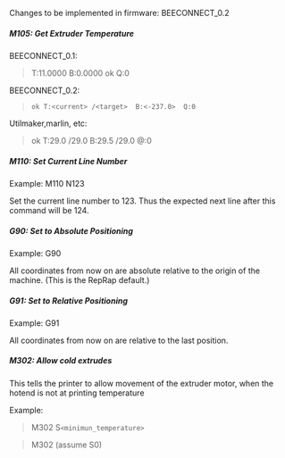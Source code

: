 Changes to be implemented in firmware: BEECONNECT_0.2 

 
##### M105: Get Extruder Temperature  

BEECONNECT_0.1:
> T:11.0000 B:0.0000 ok Q:0 

BEECONNECT_0.2: 
> `ok T:<current> /<target>  B:<-237.0>  Q:0` 

Utilmaker,marlin, etc:  
> ok T:29.0 /29.0 B:29.5 /29.0 @:0

 
##### M110: Set Current Line Number  

Example: M110 N123  

Set the current line number to 123. Thus the expected next line after this command will be 124. 
##### G90: Set to Absolute Positioning  

Example: G90  

All coordinates from now on are absolute relative to the origin of the machine. (This is the RepRap default.)  

##### G91: Set to Relative Positioning  

Example: G91  

All coordinates from now on are relative to the last position.  
##### M302: Allow cold extrudes  

This tells the printer to allow movement of the extruder motor, when the hotend is not at printing temperature  

Example:
> M302 S`<minimun_temperature>`

> M302 (assume S0)

